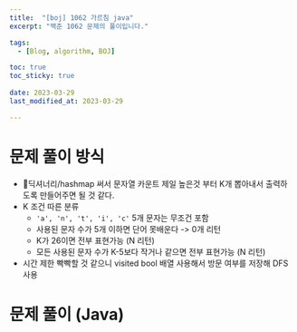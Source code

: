 ```yaml
---
title:  "[boj] 1062 가르침 java"
excerpt: "백준 1062 문제의 풀이입니다."

tags:
  - [Blog, algorithm, BOJ]

toc: true
toc_sticky: true
 
date: 2023-03-29
last_modified_at: 2023-03-29

---
```


# 문제 풀이 방식

- 딕셔너리/hashmap 써서 문자열 카운트 제일 높은것 부터 K개 뽑아내서 출력하도록 만들어주면 될 것 같다.
- K 조건 따른 분류
	- `'a', 'n', 't', 'i', 'c'` 5개 문자는 무조건 포함
	- 사용된 문자 수가 5개 이하면 단어 못배운다 -> 0개 리턴
	- K가 26이면 전부 표현가능 (N 리턴)
	- 모든 사용된 문자 수가 K-5보다 작거나 같으면 전부 표현가능 (N 리턴)
- 시간 제한 빡빡할 것 같으니 visited bool 배열 사용해서 방문 여부를 저장해 DFS 사용

	
# 문제 풀이 (Java)

```

```